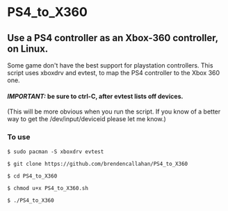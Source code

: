 # PS4_to_X360
## Use a PS4 controller as an Xbox-360 controller, on Linux.

Some game don't have the best support for playstation controllers. This script
uses xboxdrv and evtest, to map the PS4 controller to the Xbox 360 one.

#### ***IMPORTANT:*** be sure to ctrl-C, after evtest lists off devices.
(This will be more obvious when you run the script. If you know of a better way
to get the /dev/input/deviceid please let me know.)

### To use

```
$ sudo pacman -S xboxdrv evtest
```
```
$ git clone https://github.com/brendencallahan/PS4_to_X360
```
```
$ cd PS4_to_X360
```
```
$ chmod u+x PS4_to_X360.sh
```
```
$ ./PS4_to_X360
```
